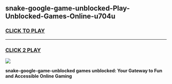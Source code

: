 
## snake-google-game-unblocked-Play-Unblocked-Games-Online-u704u
<h3>
<a href="https://premium76.site?title=snake-google-game-unblocked&ref=25A">CLICK TO PLAY</a></h3>
<hr>

<h3>
<a href="https://premium76.site?title=snake-google-game-unblocked&ref=25A">CLICK 2 PLAY</a>
  
</h3>

<a href="https://premium76.site?title=snake-google-game-unblocked&ref=25A"><img src="https://clearcache.store/games.png"></a>


**snake-google-game-unblocked games unblocked: Your Gateway to Fun and Accessible Online Gaming**
